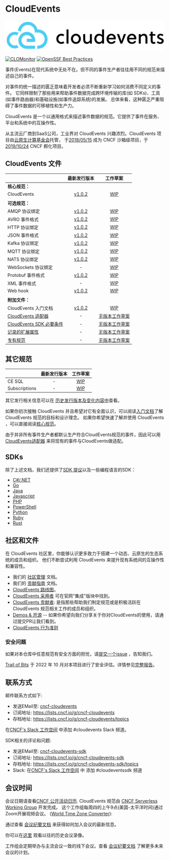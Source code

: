 # CloudEvents

<!-- no verify-specs -->

![CloudEvents logo](https://github.com/cncf/artwork/blob/master/projects/cloudevents/horizontal/color/cloudevents-horizontal-color.png)

[![CLOMonitor](https://img.shields.io/endpoint?url=https://clomonitor.io/api/projects/cncf/cloudevents/badge)](https://clomonitor.io/projects/cncf/cloudevents)
[![OpenSSF Best Practices](https://bestpractices.coreinfrastructure.org/projects/6770/badge)](https://bestpractices.coreinfrastructure.org/projects/6770)


事件(Events)在现代系统中无处不在。但不同的事件生产者往往用不同的规范来描述自己的事件。

对事件的统一描述的匮乏意味着开发者必须不断重新学习如何消费不同定义的事件。
它同样限制了那些用来帮助事件数据完成跨环境传输的库(如 SDKs)、工具(如事件路由器)和基础设施(如事件追踪系统)的发展。
总体来看，这种匮乏严重阻碍了事件数据的可移植性和生产力。

CloudEvents 是一个以通用格式来描述事件数据的规范。它提供了事件在服务、平台和系统中的互操作性。

从主流云厂商到SaaS公司，工业界对 CloudEvents 兴趣浓烈。CloudEvents 项目由[云原生计算基金会](https://cncf.io)托管，
于[2018/05/15](https://docs.google.com/presentation/d/1KNSv70fyTfSqUerCnccV7eEC_ynhLsm9A_kjnlmU_t0/edit#slide=id.g37acf52904_1_41)
成为 CNCF 沙箱级项目，于[2019/10/24](https://github.com/cncf/toc/pull/297) CNCF 孵化项目。

## CloudEvents 文件

|                               |                                 最新发行版本                                  |                                      工作草案                                       |
| :---------------------------- | :-----------------------------------------------------------------------------: | :--------------------------------------------------------------------------------------: |
| **核心规范：**       |
| CloudEvents                   | [v1.0.2](https://github.com/cloudevents/spec/blob/v1.0.2/cloudevents/spec.md)   | [WIP](../../cloudevents/languages/zh-CN/spec.md) |
|                               |
| **可选规范：**  |
| AMQP 协议绑定         | [v1.0.2](https://github.com/cloudevents/spec/blob/v1.0.2/cloudevents/bindings/amqp-protocol-binding.md)  | [WIP](../../cloudevents/languages/zh-CN/bindings/amqp-protocol-binding.md)       |
| AVRO 事件格式             | [v1.0.2](https://github.com/cloudevents/spec/blob/v1.0.2/cloudevents/formats/avro-format.md)             | [WIP](../../cloudevents/languages/zh-CN/formats/avro-format.md)                  |
| HTTP 协议绑定         | [v1.0.2](https://github.com/cloudevents/spec/blob/v1.0.2/cloudevents/bindings/http-protocol-binding.md)  | [WIP](../../cloudevents/languages/zh-CN/bindings/http-protocol-binding.md)       |
| JSON 事件格式             | [v1.0.2](https://github.com/cloudevents/spec/blob/v1.0.2/cloudevents/formats/json-format.md)             | [WIP](../../cloudevents/languages/zh-CN/formats/json-format.md)                  |
| Kafka 协议绑定        | [v1.0.2](https://github.com/cloudevents/spec/blob/v1.0.2/cloudevents/bindings/kafka-protocol-binding.md) | [WIP](../../cloudevents/languages/zh-CN/bindings/kafka-protocol-binding.md)      |
| MQTT 协议绑定         | [v1.0.2](https://github.com/cloudevents/spec/blob/v1.0.2/cloudevents/bindings/mqtt-protocol-binding.md)  | [WIP](../../cloudevents/languages/zh-CN/bindings/mqtt-protocol-binding.md)       |
| NATS 协议绑定         | [v1.0.2](https://github.com/cloudevents/spec/blob/v1.0.2/cloudevents/bindings/nats-protocol-binding.md)  | [WIP](../../cloudevents/languages/zh-CN/bindings/nats-protocol-binding.md)       |
| WebSockets 协议绑定   | -                                                                                                        | [WIP](../../cloudevents/languages/zh-CN/bindings/websockets-protocol-binding.md) |
| Protobuf 事件格式         | [v1.0.2](https://github.com/cloudevents/spec/blob/v1.0.2/cloudevents/bindings/nats-protocol-binding.md)  | [WIP](../../cloudevents/languages/zh-CN/formats/protobuf-format.md)              |
| XML 事件格式              | -                                                                                                        | [WIP](../../cloudevents/languages/zh-CN/working-drafts/xml-format.md)            |
| Web hook                      | [v1.0.2](https://github.com/cloudevents/spec/blob/v1.0.2/cloudevents/http-webhook.md)                    | [WIP](../../cloudevents/languages/zh-CN/http-webhook.md)                         |
|                               |
| **附加文件：** |
| CloudEvents 入门文档                                             | [v1.0.2](https://github.com/cloudevents/spec/blob/v1.0.2/cloudevents/primer.md) | [WIP](../../cloudevents/languages/zh-CN/primer.md)                          |
| [CloudEvents 适配器](../../cloudevents/languages/zh-CN/adapters/README.md)                | -                                                                               | [无版本工作草案](../../cloudevents/languages/zh-CN/adapters/README.md)              |
| [CloudEvents SDK 必要条件](../../cloudevents/languages/zh-CN/SDK.md)             | -                                                                               | [无版本工作草案](../../cloudevents/languages/zh-CN/SDK.md)                   |
| [记录的扩展属性](../../cloudevents/languages/zh-CN/extensions/README.md)  | -                                                                               | [无版本工作草案](../../cloudevents/languages/zh-CN/extensions/README.md) |
| [专有规范](../../cloudevents/languages/zh-CN/proprietary-specs.md) | -                                                                               | [无版本工作草案](../../cloudevents/languages/zh-CN/proprietary-specs.md)     |

## 其它规范
|                 | 最新发行版本 | 工作草案                 |
| :-------------- | :------------: | :---------------------------: |
| CE SQL          |       -        | [WIP](../../cesql/languages/zh-CN/spec.md)          |
| Subscriptions   |       -        | [WIP](../../subscriptions/languages/zh-CN/spec.md)  |

其它发行相关信息可以在
[历史发行版本及变化内容中](../../docs/languages/zh-CN/RELEASES.md)查看。

如果你初次接触 CloudEvents 并且希望对它有全面认识，可以阅读[入门文档](../../cloudevents/languages/zh-CN/primer.md)了解 CloudEvents 规范的目标和设计理念。
如果你希望快速了解并使用 CloudEvents ，可以直接阅读[核心规范](../../cloudevents/languages/zh-CN/spec.md)。

由于并非所有事件生产者都默认生产符合CloudEvents规范的事件，因此可以用[CloudEvents适配器](../../cloudevents/languages/zh-CN/adapters/README.md)
来将现有的事件与CloudEvents做适配。

## SDKs

除了上述文档，我们还提供了[SDK 提议](../../cloudevents/languages/zh-CN/SDK.md)以及一些编程语言的SDK：

- [C#/.NET](https://github.com/cloudevents/sdk-csharp)
- [Go](https://github.com/cloudevents/sdk-go)
- [Java](https://github.com/cloudevents/sdk-java)
- [Javascript](https://github.com/cloudevents/sdk-javascript)
- [PHP](https://github.com/cloudevents/sdk-php)
- [PowerShell](https://github.com/cloudevents/sdk-powershell)
- [Python](https://github.com/cloudevents/sdk-python)
- [Ruby](https://github.com/cloudevents/sdk-ruby)
- [Rust](https://github.com/cloudevents/sdk-rust)

## 社区和文件

在 CloudEvents 社区里，你能够认识更多致力于搭建一个动态、云原生的生态系统的成员和组织。
他们不断尝试利用 CloudEvents 来提升现有系统间的互操作性和兼容性。

- 我们的 [社区管理](../../docs/languages/zh-CN/GOVERNANCE.md) 文档。
- 我们的 [贡献指南](../../docs/languages/zh-CN/CONTRIBUTING.md) 文档。
- [CloudEvents 路线图](../../docs/languages/zh-CN/ROADMAP.md)。
- [CloudEvents 采用者](https://cloudevents.io/) 可在官网"集成"版块中找到。
- [CloudEvents 贡献者](../../docs/languages/zh-CN/contributors.md):
  是指那些帮助我们制定规范或是积极活跃在 CloudEvents 规范相关工作的成员和组织。
- [Demos & 开源](../../docs/languages/zh-CN/README.md)
  -- 如果你希望向我们分享关于你对CloudEvents的使用，请通过提交PR让我们看到。
- [CloudEvents 行为准则](https://github.com/cncf/foundation/blob/master/code-of-conduct.md)

### 安全问题

如果对本仓库中任意规范有安全方面的担忧，请[提交一个issue](https://github.com/cloudevents/spec/issues) ，告知我们。

[Trail of Bits](https://www.trailofbits.com/) 于 2022 年 10 月对本项目进行了安全评估。详情参见[完整报告](../../docs/CE-SecurityAudit-2022-10.pdf)。

## 联系方式

邮件联系方式如下:

- 发送EMail至: [cncf-cloudevents](mailto:cncf-cloudevents@lists.cncf.io)
- 订阅地址: https://lists.cncf.io/g/cncf-cloudevents
- 存档地址: https://lists.cncf.io/g/cncf-cloudevents/topics

在[CNCF's Slack 工作空间](http://slack.cncf.io/) 中添加 #cloudevents Slack 频道。

SDK相关的评论和问题:

- 发送EMail至: [cncf-cloudevents-sdk](mailto:cncf-cloudevents-sdk@lists.cncf.io)
- 订阅地址: https://lists.cncf.io/g/cncf-cloudevents-sdk
- 存档地址: https://lists.cncf.io/g/cncf-cloudevents-sdk/topics
- Slack: 在[CNCF's Slack 工作空间](http://slack.cncf.io/) 中 添加 #cloudeventssdk 频道

## 会议时间

会议日期请查看[CNCF 公开活动日历](https://www.cncf.io/community/calendar/).
CloudEvents 规范由
[CNCF Serverless Working Group](https://github.com/cncf/wg-serverless) 开发完成。
这个工作组每周四的上午9点(美国-太平洋时间)通过Zoom开展视频会议。
([World Time Zone Converter](http://www.thetimezoneconverter.com/?t=9:00%20am&tz=San%20Francisco&)):

通过查看
[会议纪要文档](https://docs.google.com/document/d/1OVF68rpuPK5shIHILK9JOqlZBbfe91RNzQ7u_P7YCDE/edit#)
来获得如何加入会议的最新信息。

你可以在[这里](https://www.youtube.com/playlist?list=PLj6h78yzYM2Ph7YoBIgsZNW_RGJvNlFOt)
观看以往的历史会议录像。

工作组会定期举办与主流会议一致的线下会议。查看
[会议纪要文档](https://docs.google.com/document/d/1OVF68rpuPK5shIHILK9JOqlZBbfe91RNzQ7u_P7YCDE/edit#)
了解更多未来会议的计划。
